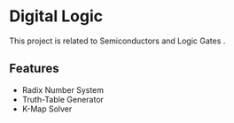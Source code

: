 
# Digital Logic

This project is related to Semiconductors and Logic Gates .
 

## Features

- Radix Number System   
- Truth-Table Generator
- K-Map Solver
